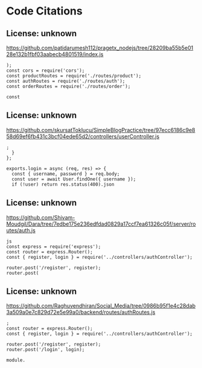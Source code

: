# Code Citations

## License: unknown
https://github.com/patidarumesh112/pragetx_nodejs/tree/28209ba55b5e0128e132b1fbf03aabecb4801519/index.js

```
);
const cors = require('cors');
const productRoutes = require('./routes/product');
const authRoutes = require('./routes/auth');
const orderRoutes = require('./routes/order');

const
```


## License: unknown
https://github.com/skursatToklucu/SimpleBlogPractice/tree/97ecc6186c9e858d69ef6fb431c3bcf04ede65d2/controllers/userController.js

```
;
  }
};

exports.login = async (req, res) => {
  const { username, password } = req.body;
  const user = await User.findOne({ username });
  if (!user) return res.status(400).json
```


## License: unknown
https://github.com/Shivam-Moudgil/Dara/tree/7edbe175e236edfdad0829a17ccf7ea61326c05f/server/routes/auth.js

```
js
const express = require('express');
const router = express.Router();
const { register, login } = require('../controllers/authController');

router.post('/register', register);
router.post(
```


## License: unknown
https://github.com/Raghuvendhiran/Social_Media/tree/0986b95f1e4c28dab3a509a0e7c829d72e5e99a0/backend/routes/authRoutes.js

```
;
const router = express.Router();
const { register, login } = require('../controllers/authController');

router.post('/register', register);
router.post('/login', login);

module.
```


